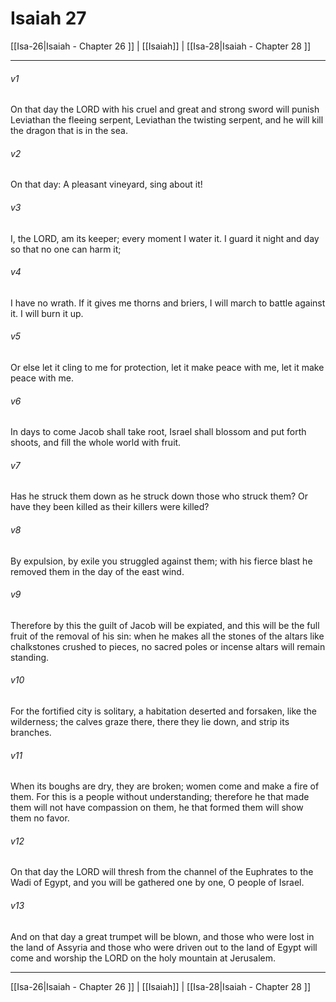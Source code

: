 # Isaiah 27

[[Isa-26|Isaiah - Chapter 26 ]] | [[Isaiah]] | [[Isa-28|Isaiah - Chapter 28 ]]
***

###### v1
On that day the LORD with his cruel and great and strong sword will punish Leviathan the fleeing serpent, Leviathan the twisting serpent, and he will kill the dragon that is in the sea.
###### v2
On that day: A pleasant vineyard, sing about it!
###### v3
I, the LORD, am its keeper; every moment I water it. I guard it night and day so that no one can harm it;
###### v4
I have no wrath. If it gives me thorns and briers, I will march to battle against it. I will burn it up.
###### v5
Or else let it cling to me for protection, let it make peace with me, let it make peace with me.
###### v6
In days to come Jacob shall take root, Israel shall blossom and put forth shoots, and fill the whole world with fruit.
###### v7
Has he struck them down as he struck down those who struck them? Or have they been killed as their killers were killed?
###### v8
By expulsion, by exile you struggled against them; with his fierce blast he removed them in the day of the east wind.
###### v9
Therefore by this the guilt of Jacob will be expiated, and this will be the full fruit of the removal of his sin: when he makes all the stones of the altars like chalkstones crushed to pieces, no sacred poles or incense altars will remain standing.
###### v10
For the fortified city is solitary, a habitation deserted and forsaken, like the wilderness; the calves graze there, there they lie down, and strip its branches.
###### v11
When its boughs are dry, they are broken; women come and make a fire of them. For this is a people without understanding; therefore he that made them will not have compassion on them, he that formed them will show them no favor.
###### v12
On that day the LORD will thresh from the channel of the Euphrates to the Wadi of Egypt, and you will be gathered one by one, O people of Israel.
###### v13
And on that day a great trumpet will be blown, and those who were lost in the land of Assyria and those who were driven out to the land of Egypt will come and worship the LORD on the holy mountain at Jerusalem.

***

[[Isa-26|Isaiah - Chapter 26 ]] | [[Isaiah]] | [[Isa-28|Isaiah - Chapter 28 ]]
